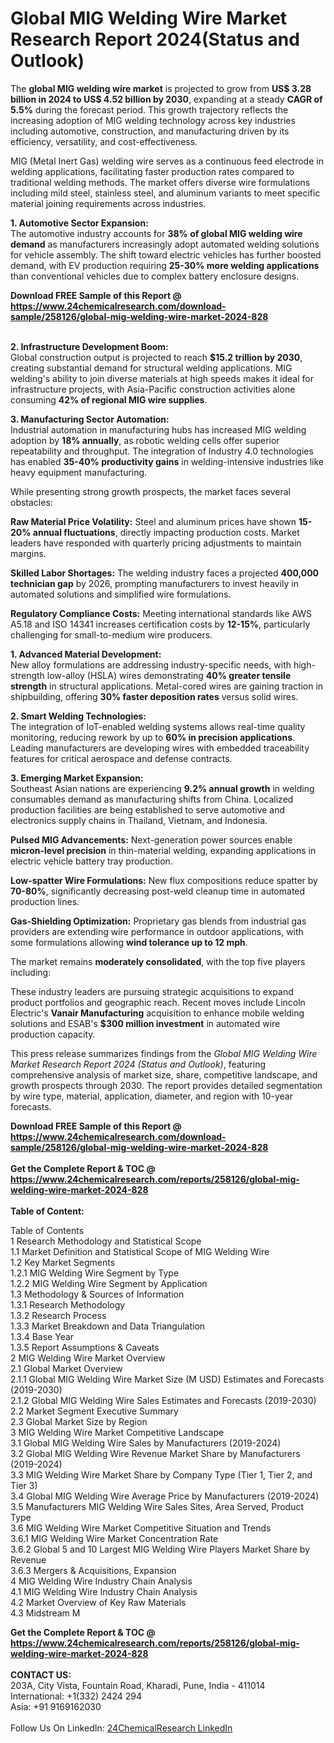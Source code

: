<h1>Global MIG Welding Wire Market Research Report 2024(Status and Outlook)</h1><p>The <strong>global MIG welding wire market</strong> is projected to grow from <strong>US$ 3.28 billion in 2024 to US$ 4.52 billion by 2030</strong>, expanding at a steady <strong>CAGR of 5.5%</strong> during the forecast period. This growth trajectory reflects the increasing adoption of MIG welding technology across key industries including automotive, construction, and manufacturing driven by its efficiency, versatility, and cost-effectiveness.</p><p>MIG (Metal Inert Gas) welding wire serves as a continuous feed electrode in welding applications, facilitating faster production rates compared to traditional welding methods. The market offers diverse wire formulations including mild steel, stainless steel, and aluminum variants to meet specific material joining requirements across industries.</p><p><strong>1. Automotive Sector Expansion:</strong><br>
The automotive industry accounts for <strong>38% of global MIG welding wire demand</strong> as manufacturers increasingly adopt automated welding solutions for vehicle assembly. The shift toward electric vehicles has further boosted demand, with EV production requiring <strong>25-30% more welding applications</strong> than conventional vehicles due to complex battery enclosure designs.</p><div><b>Download FREE Sample of this Report @ 
            <a href="https://www.24chemicalresearch.com/download-sample/258126/global-mig-welding-wire-market-2024-828">
            https://www.24chemicalresearch.com/download-sample/258126/global-mig-welding-wire-market-2024-828</a></b></div><br><p><strong>2. Infrastructure Development Boom:</strong><br>
Global construction output is projected to reach <strong>$15.2 trillion by 2030</strong>, creating substantial demand for structural welding applications. MIG welding's ability to join diverse materials at high speeds makes it ideal for infrastructure projects, with Asia-Pacific construction activities alone consuming <strong>42% of regional MIG wire supplies</strong>.</p><p><strong>3. Manufacturing Sector Automation:</strong><br>
Industrial automation in manufacturing hubs has increased MIG welding adoption by <strong>18% annually</strong>, as robotic welding cells offer superior repeatability and throughput. The integration of Industry 4.0 technologies has enabled <strong>35-40% productivity gains</strong> in welding-intensive industries like heavy equipment manufacturing.</p><p>While presenting strong growth prospects, the market faces several obstacles:</p><p><strong>Raw Material Price Volatility:</strong> Steel and aluminum prices have shown <strong>15-20% annual fluctuations</strong>, directly impacting production costs. Market leaders have responded with quarterly pricing adjustments to maintain margins.</p><p><strong>Skilled Labor Shortages:</strong> The welding industry faces a projected <strong>400,000 technician gap</strong> by 2026, prompting manufacturers to invest heavily in automated solutions and simplified wire formulations.</p><p><strong>Regulatory Compliance Costs:</strong> Meeting international standards like AWS A5.18 and ISO 14341 increases certification costs by <strong>12-15%</strong>, particularly challenging for small-to-medium wire producers.</p><p><strong>1. Advanced Material Development:</strong><br>
New alloy formulations are addressing industry-specific needs, with high-strength low-alloy (HSLA) wires demonstrating <strong>40% greater tensile strength</strong> in structural applications. Metal-cored wires are gaining traction in shipbuilding, offering <strong>30% faster deposition rates</strong> versus solid wires.</p><p><strong>2. Smart Welding Technologies:</strong><br>
The integration of IoT-enabled welding systems allows real-time quality monitoring, reducing rework by up to <strong>60% in precision applications</strong>. Leading manufacturers are developing wires with embedded traceability features for critical aerospace and defense contracts.</p><p><strong>3. Emerging Market Expansion:</strong><br>
Southeast Asian nations are experiencing <strong>9.2% annual growth</strong> in welding consumables demand as manufacturing shifts from China. Localized production facilities are being established to serve automotive and electronics supply chains in Thailand, Vietnam, and Indonesia.</p><p><strong>Pulsed MIG Advancements:</strong> Next-generation power sources enable <strong>micron-level precision</strong> in thin-material welding, expanding applications in electric vehicle battery tray production.</p><p><strong>Low-spatter Wire Formulations:</strong> New flux compositions reduce spatter by <strong>70-80%</strong>, significantly decreasing post-weld cleanup time in automated production lines.</p><p><strong>Gas-Shielding Optimization:</strong> Proprietary gas blends from industrial gas providers are extending wire performance in outdoor applications, with some formulations allowing <strong>wind tolerance up to 12 mph</strong>.</p><p>The market remains <strong>moderately consolidated</strong>, with the top five players including:</p><p>These industry leaders are pursuing strategic acquisitions to expand product portfolios and geographic reach. Recent moves include Lincoln Electric's <strong>Vanair Manufacturing</strong> acquisition to enhance mobile welding solutions and ESAB's <strong>$300 million investment</strong> in automated wire production capacity.</p><p>This press release summarizes findings from the <em>Global MIG Welding Wire Market Research Report 2024 (Status and Outlook)</em>, featuring comprehensive analysis of market size, share, competitive landscape, and growth prospects through 2030. The report provides detailed segmentation by wire type, material, application, diameter, and region with 10-year forecasts.</p><div><b>Download FREE Sample of this Report @ 
            <a href="https://www.24chemicalresearch.com/download-sample/258126/global-mig-welding-wire-market-2024-828">
            https://www.24chemicalresearch.com/download-sample/258126/global-mig-welding-wire-market-2024-828</a></b></div><br><div><b>Get the Complete Report & TOC @ 
            <a href="https://www.24chemicalresearch.com/reports/258126/global-mig-welding-wire-market-2024-828">
            https://www.24chemicalresearch.com/reports/258126/global-mig-welding-wire-market-2024-828</a></b></div><br>
            <b>Table of Content:</b><p>Table of Contents<br />
1 Research Methodology and Statistical Scope<br />
1.1 Market Definition and Statistical Scope of MIG Welding Wire<br />
1.2 Key Market Segments<br />
1.2.1 MIG Welding Wire Segment by Type<br />
1.2.2 MIG Welding Wire Segment by Application<br />
1.3 Methodology & Sources of Information<br />
1.3.1 Research Methodology<br />
1.3.2 Research Process<br />
1.3.3 Market Breakdown and Data Triangulation<br />
1.3.4 Base Year<br />
1.3.5 Report Assumptions & Caveats<br />
2 MIG Welding Wire Market Overview<br />
2.1 Global Market Overview<br />
2.1.1 Global MIG Welding Wire Market Size (M USD) Estimates and Forecasts (2019-2030)<br />
2.1.2 Global MIG Welding Wire Sales Estimates and Forecasts (2019-2030)<br />
2.2 Market Segment Executive Summary<br />
2.3 Global Market Size by Region<br />
3 MIG Welding Wire Market Competitive Landscape<br />
3.1 Global MIG Welding Wire Sales by Manufacturers (2019-2024)<br />
3.2 Global MIG Welding Wire Revenue Market Share by Manufacturers (2019-2024)<br />
3.3 MIG Welding Wire Market Share by Company Type (Tier 1, Tier 2, and Tier 3)<br />
3.4 Global MIG Welding Wire Average Price by Manufacturers (2019-2024)<br />
3.5 Manufacturers MIG Welding Wire Sales Sites, Area Served, Product Type<br />
3.6 MIG Welding Wire Market Competitive Situation and Trends<br />
3.6.1 MIG Welding Wire Market Concentration Rate<br />
3.6.2 Global 5 and 10 Largest MIG Welding Wire Players Market Share by Revenue<br />
3.6.3 Mergers & Acquisitions, Expansion<br />
4 MIG Welding Wire Industry Chain Analysis<br />
4.1 MIG Welding Wire Industry Chain Analysis<br />
4.2 Market Overview of Key Raw Materials<br />
4.3 Midstream M</p><div><b>Get the Complete Report & TOC @ 
            <a href="https://www.24chemicalresearch.com/reports/258126/global-mig-welding-wire-market-2024-828">
            https://www.24chemicalresearch.com/reports/258126/global-mig-welding-wire-market-2024-828</a></b></div><br><b>CONTACT US:</b><br>
            203A, City Vista, Fountain Road, Kharadi, Pune, India - 411014<br>
            International: +1(332) 2424 294<br>
            Asia: +91 9169162030 <br><br>
            Follow Us On LinkedIn: <a href="https://www.linkedin.com/company/24chemicalresearch/">24ChemicalResearch LinkedIn</a>